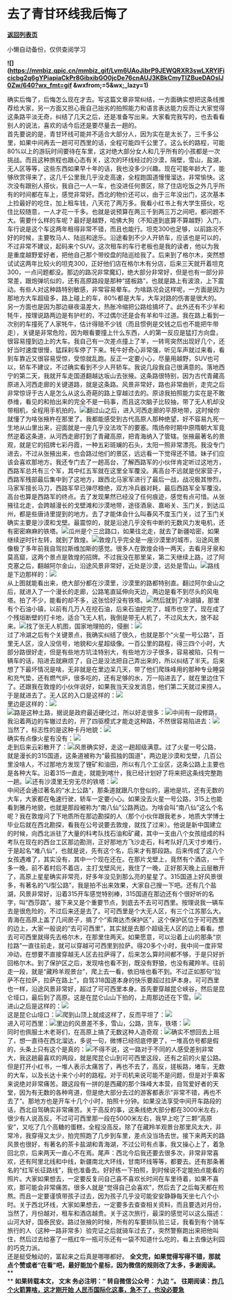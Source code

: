 # 去了青甘环线我后悔了

[**返回列表页**](/gzh/九边)

小懒自动备份，仅供查阅学习

******![](https://mmbiz.qpic.cn/mmbiz_gif/Lvm6UAoJibrP9JEWQRXR3swLXRYlFicicbg2q6gYPiapiaCkPr8GibxibGO0jcDe76cnAUJ3KBkCmyTIZBueDAOslJ0Zw/640?wx_fmt=gif
&wxfrom;=5&wx;_lazy=1)******

确实后悔了，后悔怎么现在才去。写这篇文章非常纠结，一方面确实想把这条线推荐给大家，另一方面又担心我自己拙劣的拍照能力和语言表达能力反而让大家觉得这条路平淡无奇，纠结了几天之后，还是准备写出来。大家看完我写的，也去看看别人的说法，喜欢的话今后还是要尽量去一趟的。  
首先要说的是，青甘环线可能并不适合大部分人，因为实在是太长了，三千多公里，如果中间再去一趟可可西里的话，全程可能四千公里了。这么长的路程，可能80%以上的游玩时间要待在车里，这对绝大部分女人和几乎所有的小孩都是一次挑战。而且这种旅程也跟心态有关，这次的环线经过的沙漠，隔壁，雪山，盐湖，无人区等等，这些东西如果早十年的话，我也没多少兴趣。现在可能年龄大了，能够欣赏得来了，这几千公里我几乎没走高速，全程跑国道慢慢溜达，非常愉快。这次没有跟别人搭伙，我自己一人一车，也没进任何景区，除了住店吃饭之外几乎所有的时间都在车上，感觉非常好。西北的物价还可以，由于三年没出门，这次基本上捡最好的吃住，加上租车钱，八天花了两万多。我看小红书上有大学生搭伙，吃住比较随意，一人才花一千多。也就是说预算在两三千到两三万之间吧，都问题不大。需要什么样的车呢？最好是越野，哈佛大狗（不知道到底算不算越野）入门，车行说是这个车这两年租得非常不错，而且也能行。坦克300也足够，以前路况不好的时候，主要牧马人、陆巡和途乐。沿途看到不少人开轿车，应该也是可以的，不过非常不建议，起码来个SUV。这次租车的车行老板也是我的读者，他以为我是重度越野爱好者，把他自己那个带绞盘的陆巡给我了。后来到了格尔木，突然想试试这两年比较火的坦克300，正好他们店在格尔木有分店，后来三天就开着坦克300，一点问题都没。那边的路况非常魔幻，绝大部分非常好，但是也有一部分非常差，跟炮弹坑似的，还有高原路段是那种“搓板路”，也就是路上有波浪，上下震动。有些人对这种路特别敏感，非常容易晕车。为啥路况会这样呢，一方面是因为那地方大车超级多，路上碰上的车，80%都是大车，大车对路的伤害是很大的。另一方面也是因为那边昼夜温差大，热胀冷缩把公路给搞坏了。此外还有不少羊和牦牛，按理说路两边是有护栏的，不过偶尔还是会有羊和牛过道。我在路上看到一次别的车撞死了人家牦牛，估计得赔不少钱（而且惯例是交钱之后也不能把牛带走），关键是非常危险，因为眼看要撞上什么东西，人的第一反应是猛打方向盘，很容易撞到边上的大车。我自己有一次差点撞上了羊，一转弯突然出现好几个，还好当时速度很慢，猛踩刹车停了下来。牦牛好奇心非常强，听见车声就过来看，看到车靠近又很容易受惊，受惊就乱跑。反正一定要小心，尽量用越野，SUV也可以，轿车不建议，不过确实看到不少人开轿车。我说几段我自己很满意的。落地西宁的第二天，我就开车走国道翻越达坂山去张掖。这条路很特别，因为古代青藏高原进入河西走廊的关键道路，就是这条路。风景非常好，路也非常曲折，走完之后非常惊讶于古人是怎么从这么奇葩的路上穿越过去的。原谅我拍照能力实在是不敢恭维，看见的和拍出来的完全不是一码事，而且这次脑子比较抽，带了无人机却没带相机，全程用手机拍的。![](https://mmbiz.qpic.cn/mmbiz_png/INpibEpTBzYdb3veLAVnawIZeeMKf21TsFxZGynWB8ibq0KDOWkvZ2Oyh3LxUEicxibuXiaOMZ31Hvfl1vqQA6bxYPg/640?wx_fmt=png)翻过山之后，进入河西走廊的平原地带，这时候你就懂了为啥张掖杵在那里了。我都能感受到古代高原人那种绝望，好不容易九死一生地从山里出来，迎面就是一座几乎没法攻下的要塞。隋炀帝时期中原隋朝大军竟然逆着这条道，从河西走廊打到了青藏高原，把青海纳入了管辖。张掖最著名的景观，就是它的招牌七彩丹霞，一种五彩斑斓的石头，太阳一照非常漂亮。我没专门进去，不过从张掖出来，也会路过他们的景区，远远看一下觉得还不错。妹子们应该会喜欢那地方。我还专门去了一趟高台，了解西路军的小伙伴肯定听过这地方，西路军总共有三个军，其中红五军就在这里全军覆没。离高台不远就是倪家营子，西路军残部最后集中到了这地方，跟西北马家军进行了最后一战，战况极其惨烈，马家军擅长马刀，西路军早已弹尽粮绝，双方冷兵器对耗，最后西路军全军覆没。高台也算是西路军的终点。去了发现果然已经没了任何痕迹，感觉有点可惜。从张掖往北走，会跨越漫长的戈壁滩和沙漠地带，途径酒泉、嘉峪关、玉门关，到达瓜州，都是些唐诗里提到的地方。去了才能体会什么叫春风不度玉门关，过了玉门关确实主要是沙漠和戈壁。最震惊的，就是沿途几乎没有中断的无数风力发电机，还有密密麻麻的铁塔。![](https://mmbiz.qpic.cn/mmbiz_png/INpibEpTBzYdb3veLAVnawIZeeMKf21TsqgZBJkg6kIRXgA2sN79u5BLvfC7QgaRB7PqtxTnpGXAeHxhpgAmJgA/640?wx_fmt=png)瓜州是个三岔路口，如果往北走，就去了新疆哈密，如果继续逆时针左转，就到了敦煌。![](https://mmbiz.qpic.cn/mmbiz_png/INpibEpTBzYcxOiat9vId6cPcpsRwckuZ4gIHB0Wd9SWnTsJ1dicc2wwWMA3rrMax6jYURkExkSwTLa6JCgiarbYwg/640?wx_fmt=png)敦煌几乎完全是一座沙漠里的城市，沿途风景像极了多年前我自驾拉斯维加斯的感觉。很多人在敦煌会待一两天，去看月牙泉和莫高窟，这两个景点是敦煌的招牌。不过我没在那里呆，第二天继续上路，过了阿克塞之后，翻越阿尔金山，沿途风景非常好，近处是沙漠，远处是雪山。![](https://mmbiz.qpic.cn/mmbiz_jpg/INpibEpTBzYdb3veLAVnawIZeeMKf21TsNvQ6aJms5YD4XaDlM3QQ58Iqw6QghqYiaquF81jGC4wNgHuNOsJhnMg/640?wx_fmt=jpeg)路线是下边那样的：![](https://mmbiz.qpic.cn/mmbiz_png/INpibEpTBzYcxOiat9vId6cPcpsRwckuZ4uSu9En0fCER1tibib2xRiaXQdY8rnGiak6OVLesI44j7ewNpZdy8fLjkDQ/640?wx_fmt=png)  
从上图就能看出来，绝大部分都在沙漠里，沙漠里的路都特别直。翻过阿尔金山之后，就进入了一个漫长的走廊，公路笔直延伸向天边，两边是看不到尽头的风电塔。拍了不少，能看的却不多，这张恰好没有铁塔。![](https://mmbiz.qpic.cn/mmbiz_png/INpibEpTBzYdb3veLAVnawIZeeMKf21Ts17JFFVno5zcKWbENtutWzu4uFxdbqqdia0f7jQVaRMd7Uic49gtlyHPQ/640?wx_fmt=png)然后就到了冷湖镇，那里有个石油小镇，以前有几万人在挖石油，后来石油挖完了，城市也空了。现在成了个残垣断壁的打卡地，适合飞无人机，我倒是带无人机了，不过风太大，放不起来。![](https://mmbiz.qpic.cn/mmbiz_png/INpibEpTBzYdb3veLAVnawIZeeMKf21TsorUTL43eibhywyjicadJW7AJy1ibXcSJn6cTJDrO143e5sHyicFcamicZiag/640?wx_fmt=png)找了张无人机图，国家地理拍的，侵删：![](https://mmbiz.qpic.cn/mmbiz_png/INpibEpTBzYcxOiat9vId6cPcpsRwckuZ455v3S7rB0cxMwom8MDLeSADtWGxro226B9NuqWFf4h8Z1ZoxgcpKlA/640?wx_fmt=png)  
过了冷湖之后有个关键景点，我确实纠结了很久，也就是那个“火星一号公路”，百里无人区，没人没信号，地貌和火星超级像。一百公里的路程，得三四个小时，大部分路很好走，但是有些地方坑洼特别大，有些地方沙子很多，容易被陷，只有一辆车的话，陷进去就麻烦了，自己是没法把自己弄出来的，所以纠结了半天。后来想了下最坏情况是啥，无非就是在里边呆几天，带了他们爬珠峰用的那种专业睡袋和充气垫，还有燃气炉，很多吃的，还有足够的水，万一陷进去了，就在里边住下了。还跟我在敦煌的小伙伴说好，如果我当天没发消息，他们第二天就过来捞人。于是就进去了。无人区的入口是这样的：![](https://mmbiz.qpic.cn/mmbiz_png/INpibEpTBzYdb3veLAVnawIZeeMKf21TsBJ6icfEND8YfCvcO2XrtG0HyYFxibqr0DGN55DAkibT1bXZK3SPibnMiayQ/640?wx_fmt=png)  
里边是这样的：![](https://mmbiz.qpic.cn/mmbiz_png/INpibEpTBzYdb3veLAVnawIZeeMKf21TsrmpQmoSLR3SIldgicHBTrXm5Ex9NMpSD8bEtKibIsQDPibJMMibia6ibdbnA/640?wx_fmt=png)  
![](https://mmbiz.qpic.cn/mmbiz_png/INpibEpTBzYdb3veLAVnawIZeeMKf21TsNtMO32BlGSEGxsCrcNH0vxxlCiaHAcJHBqXH2FMbxThjvsrQniaDiajoQ/640?wx_fmt=png)路是这种土路，据说是政府最近硬化过，所以好走很多：![](https://mmbiz.qpic.cn/mmbiz_png/INpibEpTBzYdb3veLAVnawIZeeMKf21TsYFzQY2xWqEZUBhDczN66QPHJSiaiaiaU4oFJGIBJ1PxsENtN2h4oBUBxA/640?wx_fmt=png)中间有一段修路，我沿着两边的车辙过去的，开了四驱模式才能走这种路，不然很容易陷进去：![](https://mmbiz.qpic.cn/mmbiz_png/INpibEpTBzYdb3veLAVnawIZeeMKf21TsJZpUQ2341r8q1mNuia3gqnUNSQKcTLQib5XHibUngmKs3lDHCiaNw7ia4sw/640?wx_fmt=png)  
当然了，标志性的是这种卡丹地貌：![](https://mmbiz.qpic.cn/mmbiz_png/INpibEpTBzYdb3veLAVnawIZeeMKf21TseeCicrdJ1NmNiaKCFfZdDv1SXCICqGA62rOhZvkj6BCzdU0nFuwTdeFA/640?wx_fmt=png)  
确实有点像火星有没有：![](https://mmbiz.qpic.cn/mmbiz_jpg/INpibEpTBzYdb3veLAVnawIZeeMKf21TsoHxGffHKYyqfdvJDwqfcwFzLxtH8Y1WjscavCvl5qVqAibv2eicfU4OA/640?wx_fmt=jpeg)  
走到后来云彩散开了：![](https://mmbiz.qpic.cn/mmbiz_jpg/INpibEpTBzYdb3veLAVnawIZeeMKf21Ts5HSvYXj4WYajrd42S2aYib3QTE71ZQf6M9LtyjZv5xYJ5qgvwG2JPbQ/640?wx_fmt=jpeg)风景确实好，走这一趟超级满意。过了火星一号公路，就是漫长的315国道，这条道被称为“最孤独的国道”，两边是沙漠和戈壁，几百公里没啥人，不过那地方发现了锂矿和油田，所以有几个工业区，这条公路上主要也是各种大车。沿着315一直走，就能到喀什，我已经计划好了将来把这条线完整跑一趟。![](https://mmbiz.qpic.cn/mmbiz_png/INpibEpTBzYdb3veLAVnawIZeeMKf21TsKzwCgNw3Y54dCgGlj42og4pqpPTicJhWn1ONh5M4O1tfx7JGxZ2nZvw/640?wx_fmt=png)还有沙漠里无穷无尽的铁塔：![](https://mmbiz.qpic.cn/mmbiz_png/INpibEpTBzYdb3veLAVnawIZeeMKf21TsVh8bDuR3b5AubjuNYWeOBtiaHB8Yl330CIRTY18V6lcu94SqkBMv7ibQ/640?wx_fmt=png)  
中间还会通过著名的“水上公路”，那条道就跟凡尔登似的，遍地是坑，还有无数的大车，大家都在龟速行驶，轿车一定要小心。如果没去火星一号公路，315上也能看到雅丹地貌，也就是那段被称为“南八仙”公路两边。为啥会叫“南八仙”这么个名呢？我在敦煌问了下地质所在那边勘探的人（那个小伙伴跟我老乡，地质大学博士毕业后就在西北勘探，看我在公号说要去敦煌，就找了过来）。他说是新中国建立的时候，向西北派驻了大量的科考队找石油和矿藏，其中一支由八个女孩组成的科考队在现在的西台工区那边勘测，正好那地方飞沙走石，科考队好几天寸步难行，于是起名“难八仙”，也就是说，先有这个名，后来才有那段路。后来传成了这八个女孩遇难了，其实没有，其中一个现在还在。在那片戈壁上，竟然有个酒店，一千多一晚，前不着村后不着店，主打戈壁风光，我住了一晚，正好那天晚上云层散开了，高原上星星确实非常亮，好多年没见到那么亮的星星了。315国道上好风景很多，有著名的“U型公路”，我是拍不出来效果，大家自己搜一下吧。还有几个盐湖，风景非常好，沿着315开车感觉特别棒，315国道在那边还有个很好听的名字，叫“西莎路”。接下来又是个重要节点，到底去不去可可西里。按理说我一辆车去是很危险的，不过后来还是去了。可可西里是个大无人区，有三个江苏那么大。青海在高原上盖了几间房子，搞了个“索南达杰保护区”，这个保护区位于可可西里的边上，大家一般说的“去可可西里”，其实就是去那个超级无人区的边上看看。想去可可西里就得先去格尔木，在那里住两天。如果愿意，可以沿着上山的那条“京拉路”一直往前走，就可以穿越可可西里到拉萨。得20多个小时，我中间一度非常冲动，在想要不直接穿越无人区去拉萨得了，后来怎么算时间都不够，于是只好折回格尔木。到了保护区之后，发现啥也看不到，既没有野狼，也没有藏羚羊。往前走一段，就是“藏羚羊观景台”，爬上去一看，依旧啥也看不到。不过正如那句“拉萨不在拉萨，拉萨在路上”，自驾318国道本身的快乐要超过拉萨本身。可可西里也一样，沿途风景非常好，超过了可可西里本身。首先要穿越昆仑峡谷，然后是昆仑垭口，最后到了高原。这是在昆仑山山下拍的，上周那边还在下雪。![](https://mmbiz.qpic.cn/mmbiz_png/INpibEpTBzYdb3veLAVnawIZeeMKf21TsLObWiauCnsmC8jmicUJm6r0icNfj1opKq5c46hpaogtCUSLljMHLib6lIw/640?wx_fmt=png)  
进山之后是这样的：![](https://mmbiz.qpic.cn/mmbiz_jpg/INpibEpTBzYdb3veLAVnawIZeeMKf21TsUlnMw0c5wHp4iaDJzU3zibuz7kfv9Wd9OX8evQZvH5E4wV6iatYVZ2bzg/640?wx_fmt=jpeg)  
这是昆仑山垭口：![](https://mmbiz.qpic.cn/mmbiz_png/INpibEpTBzYdb3veLAVnawIZeeMKf21Ts09p0VcyQsw8GGaOoLrel7ibogR29sTyamtubgSV6o07mUVgAJic2UuLQ/640?wx_fmt=png)爬到山顶上就成这样了，反而平坦了：![](https://mmbiz.qpic.cn/mmbiz_jpg/INpibEpTBzYdb3veLAVnawIZeeMKf21TslFjKFG7DRfgB5EcajuGjxJNHkAEibv7AhFH55HbKJc4HEFHjdRTiaL2A/640?wx_fmt=jpeg)  
进入可可西里：![](https://mmbiz.qpic.cn/mmbiz_png/INpibEpTBzYdb3veLAVnawIZeeMKf21TspkiccrV2IQybI3RWqA5IR972q8Orbtic3FIAxYZtFhTEgR7EVcNVq44g/640?wx_fmt=png)里边的风景差不多，雪山，公路，货车，铁塔：![](https://mmbiz.qpic.cn/mmbiz_png/INpibEpTBzYdb3veLAVnawIZeeMKf21Ts7Ykyq6FGVKFficuWm11ZJmWu3Tdr0e7GHoLUGllANZK17ephbW0ZFNQ/640?wx_fmt=png)  
同时也佩服土木老哥们，在高原上搞了无数这种人造奇观：![](https://mmbiz.qpic.cn/mmbiz_png/INpibEpTBzYdb3veLAVnawIZeeMKf21TsqEzjrwkLXMibPXZSjIvtJo9Sic07WZpxIicOl8YO4uqeYLJktLOwgu5Ww/640?wx_fmt=png)确实不想回去上班了，想一直待在西北溜达，多说一句，微博已经彻底停更了，一堆高仿号都是假的，头条上只有这个是真的：![](https://mmbiz.qpic.cn/mmbiz_png/INpibEpTBzYcxOiat9vId6cPcpsRwckuZ4ucCiao6wqiba6GBp6PIibCIYfkqGIsWtKyuf7dK92lNibcV3B8npt3FuhQ/640?wx_fmt=png)不得不说，这一路对于不同的人感受差别非常大，我这趟最喜欢的两段，就是爬昆仑山到可可西里这段，还有之前的火星公路。但是打开小红书，一堆人表示太痛苦了，再也不去了，高反，搓板路，堵车，无数的大车，以及长达十来个小时的路程。对于司机来说可能不是问题，但是对于乘客来说绝对非常痛苦。跟这段有一拼的是西藏的那个珠峰大本营，自驾爱好者的天堂，因为有无数的各种弯道，但是绝大部分去过的游客都表示“非常不错，再也不去了”。那地方也是开车十几个小时，拍照十分钟。如果没法享受中间开车路段的话，西北自驾确实非常痛苦。关于高反的事，这条线绝大部分都在3000米左右，很少有人说高反。不过可可西里那一段在5000米左右，我早上吃了三颗“高原安”，又吃了几个高糖的蛋糕，全程没高反。除了在藏羚羊观景台那里风太大，非常冷，我穿得又太少，拍完照跑了几步到车里，差点没当场去世。接下来两天的路风景也很好，有著名的茶卡盐湖和青海湖，不过公司有点事，我又操心上了，着急回北京，后来两天一直心不在焉。尾声：西北今后我还要去很多次，非常非常喜欢，还有阿里北线和中线，新疆南北大环线，甘南环线等等，都要去。还有那条著名的“红军长征路线”，我也准备去。好好练一下拍照，到时候说不定能拍点能看的照片。大家如果想去，一定要反复问自己喜不喜欢长时间在车里待着，如果不喜欢，那可能会非常痛苦。很多人就是“觉得自己会喜欢”，然后去了之后每天都在煎熬。而且一定要谨慎带孩子过去，因为孩子几乎没可能安安静静每天坐七八个小时。关于西北环线，大家如果想去，一定要多去查查相关资料，而且要选对月份，当然了，月份越对，租车和酒店越贵。关于这次旅行，最深的感觉可以这么描述：山河大好，国泰民安。路过张掖的时候，所有的车要排队验三证，我看到有个骑车旅行的人（这种一路非常多）验完证之后就骑车过去了，突然警察跑出来把他叫住，然后过去给塞了一瓶红牛一瓶可乐还有一袋不知道什么吃的，看上去像达利园的巧克力派。  
还是挺受触动的，富起来之后真是哪哪都好。 **全文完，如果觉得写得不错，那就点个赞或者“在看”吧，最好能加个星标，因为微信的规则改了太多，多谢阅读。**
**  
** **如果转载本文， **文末** 务必注明：“ **转自微信公众号：** **九边** ”。**
**往期阅读：[炸几个火箭算啥，这才刚开始](http://mp.weixin.qq.com/s?__biz=MzUzMjY0NDY4Ng==&mid=2247499024&idx=1&sn=b47248526a40cdfd2a81de7ff38becac&chksm=fab2ab31cdc52227bc9f0c913134330b3aa0b1d015bcf25b10b579c68bf21b8045ba6fe020c9&scene=21#wechat_redirect)**[
**人民币国际化这事，急不了，也没必要急**](http://mp.weixin.qq.com/s?__biz=MzUzMjY0NDY4Ng==&mid=2247499012&idx=1&sn=1cdcc3ec4251100ff37a1eab2cb6ca6c&chksm=fab2ab25cdc52233333a594c4397edc044593fcf82509715ac8420b99e8bfa38bdfa9da94d35&scene=21#wechat_redirect)  
  

